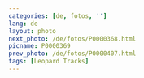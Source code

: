 ```yaml
---
categories: [de, fotos, '']
lang: de
layout: photo
next_photo: /de/fotos/P0000368.html
picname: P0000369
prev_photo: /de/fotos/P0000407.html
tags: [Leopard Tracks]
---
```


